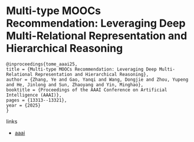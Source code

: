 # Multi-type MOOCs Recommendation: Leveraging Deep Multi-Relational Representation and Hierarchical Reasoning

```
@inproceedings{tome_aaai25,
title = {Multi-type MOOCs Recommendation: Leveraging Deep Multi-Relational Representation and Hierarchical Reasoning},
author = {Zhang, Ye and Gao, Yanqi and Wang, Dongjie and Zhou, Yupeng and He, Jinlong and Sun, Zhaoyang and Yin, Minghao},
booktitle = {Proceedings of the AAAI Conference on Artificial Intelligence (AAAI)},
pages = {13313--13321},
year = {2025}
}
```

links
- [aaai](https://ojs.aaai.org/index.php/AAAI/article/view/33453)
